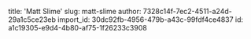 title: 'Matt Slime'
slug: matt-slime
author: 7328c14f-7ec2-4511-a24d-29a1c5ce23eb
import_id: 30dc92fb-4956-479b-a43c-99fdf4ce4837
id: a1c19305-e9d4-4b80-af75-1f26233c3908
